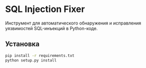 # SQL Injection Fixer

Инструмент для автоматического обнаружения и исправления уязвимостей SQL-инъекций в Python-коде.

## Установка

```bash
pip install -r requirements.txt
python setup.py install
